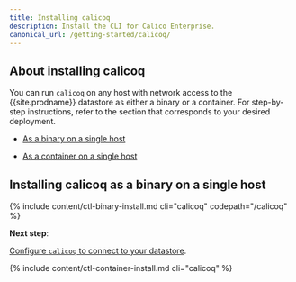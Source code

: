 ```yaml
---
title: Installing calicoq
description: Install the CLI for Calico Enterprise.
canonical_url: /getting-started/calicoq/
---
```


## About installing calicoq

You can run `calicoq` on any host with network access to the
{{site.prodname}} datastore as either a binary or a container.
For step-by-step instructions, refer to the section that
corresponds to your desired deployment.

- [As a binary on a single host](#installing-calicoq-as-a-binary-on-a-single-host)

- [As a container on a single host](#installing-calicoq-as-a-container-on-a-single-host)

## Installing calicoq as a binary on a single host

{% include content/ctl-binary-install.md cli="calicoq" codepath="/calicoq" %}

**Next step**:

[Configure `calicoq` to connect to your datastore]({{site.baseurl}}/getting-started/calicoq/configure/).

{% include content/ctl-container-install.md cli="calicoq" %}

